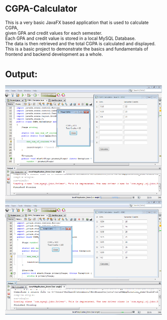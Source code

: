 # CGPA-Calculator
This is a very basic JavaFX based application that is used to calculate CGPA,<br>
 given GPA and credit values for each semester.<br>
Each GPA and credit value is stored in a local MySQL Database.<br>
The data is then retrieved and the total CGPA is calculated and displayed.<br>
This is a basic project to demonstrate the basics and fundamentals of frontend and backend development as a whole.

# Output:
![Example screenshot](./images/picture1.png)
![Example screenshot](./images/picture2.png)
